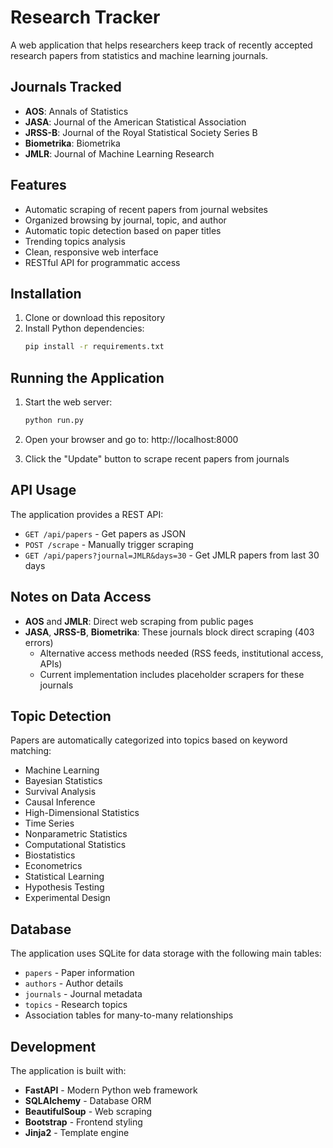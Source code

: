 # Research Tracker

A web application that helps researchers keep track of recently accepted research papers from statistics and machine learning journals.

## Journals Tracked

- **AOS**: Annals of Statistics
- **JASA**: Journal of the American Statistical Association  
- **JRSS-B**: Journal of the Royal Statistical Society Series B
- **Biometrika**: Biometrika
- **JMLR**: Journal of Machine Learning Research

## Features

- Automatic scraping of recent papers from journal websites
- Organized browsing by journal, topic, and author
- Automatic topic detection based on paper titles
- Trending topics analysis
- Clean, responsive web interface
- RESTful API for programmatic access

## Installation

1. Clone or download this repository
2. Install Python dependencies:
   ```bash
   pip install -r requirements.txt
   ```

## Running the Application

1. Start the web server:
   ```bash
   python run.py
   ```

2. Open your browser and go to: http://localhost:8000

3. Click the "Update" button to scrape recent papers from journals

## API Usage

The application provides a REST API:

- `GET /api/papers` - Get papers as JSON
- `POST /scrape` - Manually trigger scraping
- `GET /api/papers?journal=JMLR&days=30` - Get JMLR papers from last 30 days

## Notes on Data Access

- **AOS** and **JMLR**: Direct web scraping from public pages
- **JASA**, **JRSS-B**, **Biometrika**: These journals block direct scraping (403 errors)
  - Alternative access methods needed (RSS feeds, institutional access, APIs)
  - Current implementation includes placeholder scrapers for these journals

## Topic Detection

Papers are automatically categorized into topics based on keyword matching:

- Machine Learning
- Bayesian Statistics  
- Survival Analysis
- Causal Inference
- High-Dimensional Statistics
- Time Series
- Nonparametric Statistics
- Computational Statistics
- Biostatistics
- Econometrics
- Statistical Learning
- Hypothesis Testing
- Experimental Design

## Database

The application uses SQLite for data storage with the following main tables:
- `papers` - Paper information
- `authors` - Author details
- `journals` - Journal metadata
- `topics` - Research topics
- Association tables for many-to-many relationships

## Development

The application is built with:
- **FastAPI** - Modern Python web framework
- **SQLAlchemy** - Database ORM
- **BeautifulSoup** - Web scraping
- **Bootstrap** - Frontend styling
- **Jinja2** - Template engine